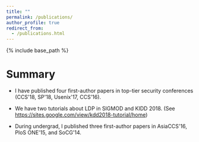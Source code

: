 ```yaml
---
title: ""
permalink: /publications/
author_profile: true
redirect_from: 
  - /publications.html
---
```


{% include base_path %}

Summary
======
* I have published four first-author papers in top-tier security conferences (CCS'18, SP'18, Usenix'17, CCS'16).

* We have two tutorials about LDP in SIGMOD and KIDD 2018. (See https://sites.google.com/view/kdd2018-tutorial/home)

* During undergrad, I published three first-author papers in AsiaCCS'16, PloS ONE'15, and SoCG'14.

